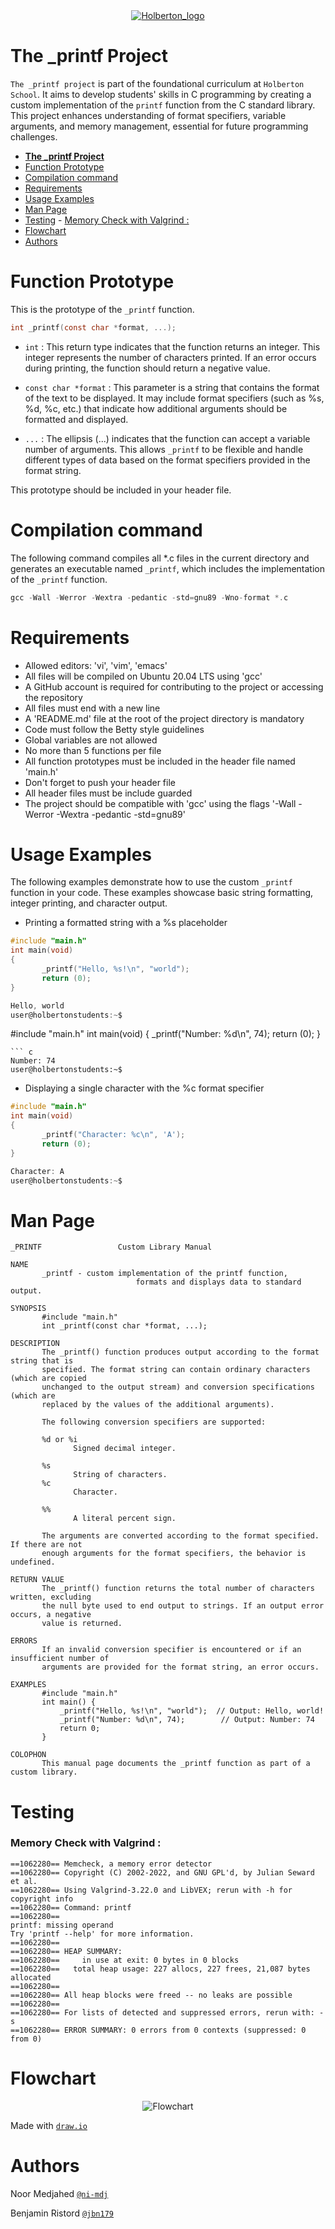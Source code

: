 <div align="center">
<a href="https://www.holbertonschool.fr">
<img src="https://i.hellowork.com/2nbfaKTuNLcEzZGqNBNhDm8coNYg-V8M_pwahVLVI0w/w:225/h:168/rt:fit/g:sm/bG9jYWw6Ly8vZWR0ZWNoL2V0YWJsaXNzZW1lbnQvbG9nby8xMzAzNy82N2YwNWQ5NC1jZjk3LTRhMjctOTQ5Zi05NDMzODQxNDNjNjQucG5n.png" alt="Holberton_logo">
</a>
</div>

# **The _printf Project**
``The _printf project`` is part of the foundational curriculum at ``Holberton School``. It aims to develop students' skills in C programming by creating a custom implementation of the ``printf`` function from the C standard library.
This project enhances understanding of format specifiers, variable arguments, and memory management, essential for future programming challenges.
- [**The \_printf Project**](#the-_printf-project)
- [Function Prototype](#function-prototype)
- [Compilation command](#compilation-command)
- [Requirements](#requirements)
- [Usage Examples](#usage-examples)
- [Man Page](#man-page)
- [Testing](#testing)
		- [Memory Check with Valgrind :](#memory-check-with-valgrind-)
- [Flowchart](#flowchart)
- [Authors](#authors)
# Function Prototype
This is the prototype of the ``_printf`` function.
```c
int _printf(const char *format, ...);
```
- ``int`` : This return type indicates that the function returns an integer. This integer represents the number of characters printed. If an error occurs during printing, the function should return a negative value.
  
- ``const char *format`` : This parameter is a string that contains the format of the text to be displayed. It may include format specifiers (such as %s, %d, %c, etc.) that indicate how additional arguments should be formatted and displayed.
  
- ``...`` : The ellipsis (...) indicates that the function can accept a variable number of arguments. This allows ``_printf`` to be flexible and handle different types of data based on the format specifiers provided in the format string.
  
This prototype should be included in your header file.
# Compilation command
The following command compiles all *.c files in the current directory and generates an executable named ``_printf``, which includes the implementation of the ``_printf`` function.
```c
gcc -Wall -Werror -Wextra -pedantic -std=gnu89 -Wno-format *.c
```
# Requirements
- Allowed editors: 'vi', 'vim', 'emacs'
- All files will be compiled on Ubuntu 20.04 LTS using 'gcc'
- A GitHub account is required for contributing to the project or accessing the repository
- All files must end with a new line
- A 'README.md' file at the root of the project directory is mandatory
- Code must follow the Betty style guidelines
- Global variables are not allowed
- No more than 5 functions per file
- All function prototypes must be included in the header file named 'main.h'
- Don't forget to push your header file
- All header files must be include guarded
- The project should be compatible with 'gcc' using the flags '-Wall -Werror -Wextra -pedantic -std=gnu89'
# Usage Examples
The following examples demonstrate how to use the custom ``_printf`` function in your code.
These examples showcase basic string formatting, integer printing, and character output.
- Printing a formatted string with a %s placeholder
```c
#include "main.h"
int main(void)
{
       _printf("Hello, %s!\n", "world");
       return (0);
}
```
```c
Hello, world
user@holbertonstudents:~$
```

#include "main.h"
int main(void)
{
       _printf("Number: %d\n", 74);
       return (0);
}
```
``` c
Number: 74
user@holbertonstudents:~$
```
- Displaying a single character with the %c format specifier
```c
#include "main.h"
int main(void)
{
       _printf("Character: %c\n", 'A');
       return (0);
}
```
```c
Character: A
user@holbertonstudents:~$
```
# Man Page
```
_PRINTF                 Custom Library Manual                 

NAME
       _printf - custom implementation of the printf function,
                            formats and displays data to standard output.

SYNOPSIS
       #include "main.h"
       int _printf(const char *format, ...);

DESCRIPTION
       The _printf() function produces output according to the format string that is
	   specified. The format string can contain ordinary characters (which are copied 
	   unchanged to the output stream) and conversion specifications (which are 
	   replaced by the values of the additional arguments).

       The following conversion specifiers are supported:

       %d or %i
              Signed decimal integer.

       %s
              String of characters.
       %c
              Character.

       %%
              A literal percent sign.

       The arguments are converted according to the format specified. If there are not
       enough arguments for the format specifiers, the behavior is undefined.

RETURN VALUE
       The _printf() function returns the total number of characters written, excluding
       the null byte used to end output to strings. If an output error occurs, a negative
       value is returned.

ERRORS
       If an invalid conversion specifier is encountered or if an insufficient number of
       arguments are provided for the format string, an error occurs.

EXAMPLES
       #include "main.h"
       int main() {
           _printf("Hello, %s!\n", "world");  // Output: Hello, world!
           _printf("Number: %d\n", 74);        // Output: Number: 74
           return 0;
       }

COLOPHON
       This manual page documents the _printf function as part of a custom library.
```
# Testing

### Memory Check with Valgrind :

```
==1062280== Memcheck, a memory error detector
==1062280== Copyright (C) 2002-2022, and GNU GPL'd, by Julian Seward et al.
==1062280== Using Valgrind-3.22.0 and LibVEX; rerun with -h for copyright info
==1062280== Command: printf
==1062280== 
printf: missing operand
Try 'printf --help' for more information.
==1062280== 
==1062280== HEAP SUMMARY:
==1062280==     in use at exit: 0 bytes in 0 blocks
==1062280==   total heap usage: 227 allocs, 227 frees, 21,087 bytes allocated
==1062280== 
==1062280== All heap blocks were freed -- no leaks are possible
==1062280== 
==1062280== For lists of detected and suppressed errors, rerun with: -s
==1062280== ERROR SUMMARY: 0 errors from 0 contexts (suppressed: 0 from 0)
```
# Flowchart
<div align="center">

![Flowchart](flowchart.png)
</div>

Made with [``draw.io``](http://draw.io/)
# Authors
Noor Medjahed [``@ni-mdj``](https://www.github.com/ni-mdj)

Benjamin Ristord  [``@jbn179``](https://www.github.com/jbn179)
 